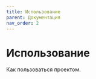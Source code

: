 ```yaml
---
title: Использование
parent: Документация
nav_order: 2
---
```


# Использование

Как пользоваться проектом.
